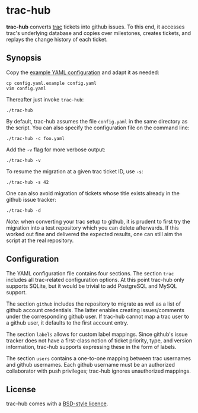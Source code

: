 trac-hub
========

**trac-hub** converts [trac](http://trac.edgewall.org/) tickets into github
issues. To this end, it accesses trac's underlying database and copies over
milestones, creates tickets, and replays the change history of each ticket.

Synopsis
--------

Copy the [example YAML configuration](config.yaml.example) and adapt it as
needed:

    cp config.yaml.example config.yaml
    vim config.yaml

Thereafter just invoke `trac-hub`:

    ./trac-hub

By default, trac-hub assumes the file `config.yaml` in the same directory as
the script. You can also specify the configuration file on the command line:

    ./trac-hub -c foo.yaml

Add the `-v` flag for more verbose output:

    ./trac-hub -v

To resume the migration at a given trac ticket ID, use `-s`:

    ./trac-hub -s 42

One can also avoid migration of tickets whose title exists already in the
github issue tracker:

    ./trac-hub -d

*Note*: when converting your trac setup to github, it is prudent to first try
the migration into a test repository which you can delete afterwards. If this
worked out fine and delivered the expected results, one can still aim the
script at the real repository.

Configuration
-------------

The YAML configuration file contains four sections. The section `trac` includes
all trac-related configuration options. At this point trac-hub only supports
SQLite, but it would be trivial to add PostgreSQL and MySQL support.

The section `github` includes the repository to migrate as well as a list of
github account credentials. The latter enables creating issues/comments under
the corresponding github user. If trac-hub cannot map a trac user to a github
user, it defaults to the first account entry. 

The section `labels` allows for custom label mappings. Since github's issue
tracker does not have a first-class notion of ticket priority, type, and
version information, trac-hub supports expressing these in the form of labels. 

The section `users` contains a one-to-one mapping between trac usernames and
github usernames. Each github username must be an authorized collaborator with
push privileges; trac-hub ignores unauthorized mappings.

License
-------

trac-hub comes with a [BSD-style licence](COPYING).
